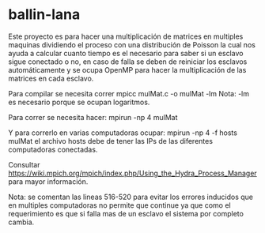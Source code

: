 ballin-lana
===========

Este proyecto es para hacer una multiplicación de matrices en multiples maquinas dividiendo el proceso con una distribución de Poisson la cual nos ayuda a calcular cuanto tiempo es el necesario para saber si un esclavo sigue conectado o no, en caso de falla se deben de reiniciar los esclavos automáticamente y se ocupa OpenMP para hacer la multiplicación de las matrices en cada esclavo.

Para compilar se necesita correr mpicc mulMat.c -o mulMat -lm 
Nota: -lm es necesario porque se ocupan logaritmos.

Para correr se necesita hacer:
mpirun -np 4 mulMat

Y para correrlo en varias computadoras ocupar: mpirun -np 4 -f hosts mulMat
el archivo hosts debe de tener las IPs de las diferentes computadoras conectadas.

Consultar https://wiki.mpich.org/mpich/index.php/Using_the_Hydra_Process_Manager para mayor información.

Nota: se comentan las lineas 516-520 para evitar los errores inducidos que en multiples computadoras no permite que continue ya que como el requerimiento es que si falla mas de un esclavo el sistema por completo cambia.
